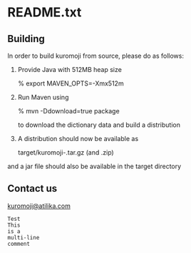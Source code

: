 README.txt
==========

Building
--------

In order to build kuromoji from source, please do as follows:

1. Provide Java with 512MB heap size

    % export MAVEN_OPTS=-Xmx512m
  
2. Run Maven using

    % mvn -Ddownload=true package

   to download the dictionary data and build a distribution

3. A distribution should now be available as

    target/kuromoji-<version>.tar.gz (and .zip)

  and a jar file should also be available in the target directory


Contact us
----------

kuromoji@atilika.com


    Test
    This
    is a
    multi-line
    comment

